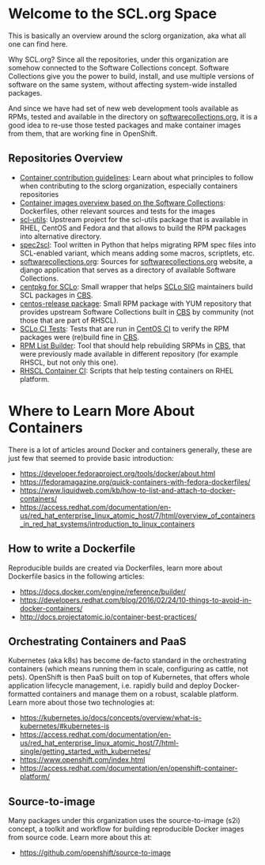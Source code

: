 Welcome to the SCL.org Space
============================
This is basically an overview around the sclorg organization, aka what all one can find here.

Why SCL.org? Since all the repositories, under this organization are somehow connected to the Software Collections concept. Software Collections give you the power to build, install, and use multiple versions of software on the same system, without affecting system-wide installed packages.

And since we have had set of new web development tools available as RPMs, tested and available in the directory on [softwarecollections.org](https://www.softwarecollections.org/en/), it is a good idea to re-use those tested packages and make container images from them, that are working fine in OpenShift.

Repositories Overview
---------------------

* [Container contribution guidelines](contribution.md): Learn about what principles to follow when contributing to the sclorg organization, especially containers repositories
* [Container images overview based on the Software Collections](images.md): Dockerfiles, other relevant sources and tests for the images
* [scl-utils](https://github.com/sclorg/scl-utils): Upstream project for the scl-utils package that is available in RHEL, CentOS and Fedora and that allows to build the RPM packages into alternative directory.
* [spec2scl](https://github.com/sclorg/spec2scl): Tool written in Python that helps migrating RPM spec files into SCL-enabled variant, which means adding some macros, scriptlets, etc.
* [softwarecollections.org](https://github.com/sclorg/softwarecollections): Sources for [softwarecollections.org](http://softwarecollections.org/) website, a django application that serves as a directory of available Software Collections.
* [centpkg for SCLo](https://github.com/sclorg/centpkg-sclo): Small wrapper that helps [SCLo SIG](http://wiki.centos.org/SpecialInterestGroup/SCLo) maintainers build SCL packages in [CBS](http://cbs.centos.org/).
* [centos-release package](https://github.com/sclorg/centos-release-scl): Small RPM package with YUM repository that provides upstream Software Collections built in [CBS](http://cbs.centos.org/) by community (not those that are part of RHSCL).
* [SCLo CI Tests](https://github.com/sclorg/sclo-ci-tests): Tests that are run in [CentOS CI](http://ci.centos.org) to verify the RPM packages were (re)build fine in [CBS](http://cbs.centos.org/).
* [RPM List Builder](https://github.com/sclorg/rpm-list-builder): Tool that should help rebuilding SRPMs in [CBS](http://cbs.centos.org/), that were previously made available in different repository (for example RHSCL, but not only this one).
* [RHSCL Container CI](https://github.com/sclorg/rhscl-container-ci): Scripts that help testing containers on RHEL platform.


Where to Learn More About Containers
====================================
There is a lot of articles around Docker and containers generally, these are just few that seemed to provide basic introduction:

 * https://developer.fedoraproject.org/tools/docker/about.html
 * https://fedoramagazine.org/quick-containers-with-fedora-dockerfiles/
 * https://www.liquidweb.com/kb/how-to-list-and-attach-to-docker-containers/
 * https://access.redhat.com/documentation/en-us/red_hat_enterprise_linux_atomic_host/7/html/overview_of_containers_in_red_hat_systems/introduction_to_linux_containers


How to write a Dockerfile
-------------------------
Reproducible builds are created via Dockerfiles, learn more about Dockerfile basics in the following articles:

 * https://docs.docker.com/engine/reference/builder/
 * https://developers.redhat.com/blog/2016/02/24/10-things-to-avoid-in-docker-containers/
 * http://docs.projectatomic.io/container-best-practices/


Orchestrating Containers and PaaS
---------------------------------
Kubernetes (aka k8s) has become de-facto standard in the orchestrating containers (which means running them in scale, configuring as cattle, not pets). OpenShift is then PaaS built on top of Kubernetes, that offers whole application lifecycle management, i.e. rapidly build and deploy Docker-formatted containers and manage them on a robust, scalable platform. Learn more about those two technologies at:

 * https://kubernetes.io/docs/concepts/overview/what-is-kubernetes/#kubernetes-is
 * https://access.redhat.com/documentation/en-us/red_hat_enterprise_linux_atomic_host/7/html-single/getting_started_with_kubernetes/
 * https://www.openshift.com/index.html
 * https://access.redhat.com/documentation/en/openshift-container-platform/

Source-to-image
---------------
Many packages under this organization uses the source-to-image (s2i) concept, a toolkit and workflow for building reproducible Docker images from source code. Learn more about this at:

 * https://github.com/openshift/source-to-image


